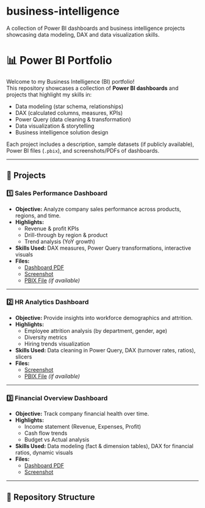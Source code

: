 # business-intelligence
A collection of Power BI dashboards and business intelligence projects showcasing data modeling, DAX and data visualization skills.

# 📊 Power BI Portfolio

Welcome to my Business Intelligence (BI) portfolio!  
This repository showcases a collection of **Power BI dashboards** and projects that highlight my skills in:

- Data modeling (star schema, relationships)
- DAX (calculated columns, measures, KPIs)
- Power Query (data cleaning & transformation)
- Data visualization & storytelling
- Business intelligence solution design

Each project includes a description, sample datasets (if publicly available), Power BI files (`.pbix`), and screenshots/PDFs of dashboards.

---

## 🔹 Projects

### 1️⃣ Sales Performance Dashboard
- **Objective:** Analyze company sales performance across products, regions, and time.  
- **Highlights:**
  - Revenue & profit KPIs
  - Drill-through by region & product
  - Trend analysis (YoY growth)  
- **Skills Used:** DAX measures, Power Query transformations, interactive visuals  
- **Files:**  
  - [Dashboard PDF](Sales-Dashboard/Sales_Dashboard.pdf)  
  - [Screenshot](Sales-Dashboard/Sales_Dashboard.png)  
  - [PBIX File](Sales-Dashboard/Sales_Dashboard.pbix) *(if available)*  

---

### 2️⃣ HR Analytics Dashboard
- **Objective:** Provide insights into workforce demographics and attrition.  
- **Highlights:**
  - Employee attrition analysis (by department, gender, age)  
  - Diversity metrics  
  - Hiring trends visualization  
- **Skills Used:** Data cleaning in Power Query, DAX (turnover rates, ratios), slicers  
- **Files:**  
  - [Screenshot](HR-Analytics/HR_Analytics.png)  
  - [PBIX File](HR-Analytics/HR_Analytics.pbix) *(if available)*  

---

### 3️⃣ Financial Overview Dashboard
- **Objective:** Track company financial health over time.  
- **Highlights:**
  - Income statement (Revenue, Expenses, Profit)  
  - Cash flow trends  
  - Budget vs Actual analysis  
- **Skills Used:** Data modeling (fact & dimension tables), DAX for financial ratios, dynamic visuals  
- **Files:**  
  - [Dashboard PDF](Finance/Finance_Dashboard.pdf)  
  - [Screenshot](Finance/Finance_Dashboard.png)  

---

## 📂 Repository Structure
